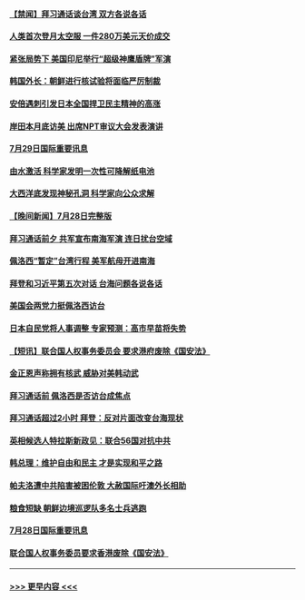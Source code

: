 #### [【禁闻】拜习通话谈台湾 双方各说各话](../pages/prog202/a103490237.md?t=07300251) 
#### [人类首次登月太空服 一件280万美元天价成交](../pages/prog202/a103490256.md?t=07300251) 
#### [紧张局势下 美国印尼举行“超级神鹰盾牌”军演](../pages/prog202/a103490178.md?t=07300251) 
#### [韩国外长：朝鲜进行核试验将面临严厉制裁](../pages/prog202/a103490099.md?t=07300251) 
#### [安倍遇刺引发日本全国捍卫民主精神的高涨](../pages/prog202/a103490097.md?t=07300251) 
#### [岸田本月底访美 出席NPT审议大会发表演讲](../pages/prog202/a103490138.md?t=07300251) 
#### [7月29日国际重要讯息](../pages/prog202/a103490091.md?t=07300251) 
#### [由水激活 科学家发明一次性可降解纸电池](../pages/prog202/a103490047.md?t=07300251) 
#### [大西洋底发现神秘孔洞 科学家向公众求解](../pages/prog202/a103490033.md?t=07300251) 
#### [【晚间新闻】7月28日完整版](../pages/prog202/a103489823.md?t=07300251) 
#### [拜习通话前夕 共军宣布南海军演 连日扰台空域](../pages/prog202/a103489870.md?t=07300251) 
#### [佩洛西“暂定”台湾行程 美军航母开进南海](../pages/prog202/a103489795.md?t=07300251) 
#### [拜登和习近平第五次对话 台海问题各说各话](../pages/prog202/a103489730.md?t=07300251) 
#### [美国会两党力挺佩洛西访台](../pages/prog202/a103489483.md?t=07300251) 
#### [日本自民党将人事调整 专家预测：高市早苗将失势](../pages/prog202/a103489578.md?t=07300251) 
#### [【短讯】联合国人权事务委员会 要求港府废除《国安法》](../pages/prog202/a103489552.md?t=07300251) 
#### [金正恩声称拥有核武 威胁对美韩动武](../pages/prog202/a103489556.md?t=07300251) 
#### [拜习通话前 佩洛西是否访台成焦点](../pages/prog202/a103489550.md?t=07300251) 
#### [拜习通话超过2小时 拜登：反对片面改变台海现状](../pages/prog202/a103489418.md?t=07300251) 
#### [英相候选人特拉斯新政见：联合56国对抗中共](../pages/prog202/a103489387.md?t=07300251) 
#### [韩总理：维护自由和民主 才是实现和平之路](../pages/prog202/a103489258.md?t=07300251) 
#### [帕夫洛遭中共陷害被困伦敦 大赦国际吁澳外长相助](../pages/prog202/a103489280.md?t=07300251) 
#### [粮食短缺 朝鲜边境巡逻队多名士兵逃跑](../pages/prog202/a103489277.md?t=07300251) 
#### [7月28日国际重要讯息](../pages/prog202/a103489245.md?t=07300251) 
#### [联合国人权事务委员要求香港废除《国安法》](../pages/prog202/a103489229.md?t=07300251) 

----
#### [ >>> 更早内容 <<< ](../indexes/prog202-earlier.md)
